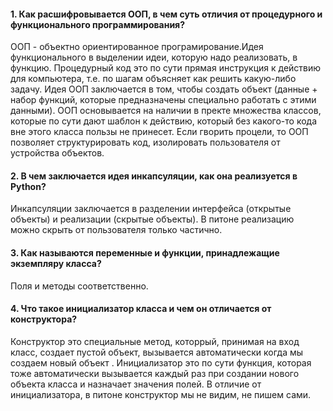 #### 1. Как расшифровывается ООП, в чем суть отличия от процедурного и функционального программирования?
ООП - объектно ориентированное програмирование.Идея функционального в выделении идеи, которую надо реализовать, в функцию. Процедурный код это по сути прямая инструкция к действию для компьютера, т.е. по шагам объясняет как решить какую-либо задачу. Идея ООП заключается в том, чтобы создать объект (данные + набор функций, которые предназначены специально работать с этими данными). ООП основывается на наличии в пректе множества классов, которые по сути дают шаблон к действию, который без какого-то кода вне этого класса пользы не принесет. Если гворить процели, то ООП позволяет структурировать код, изолировать пользователя от устройства объектов. 
#### 2. В чем заключается идея инкапсуляции, как она реализуется в Python?
Инкапсуляции заключается в разделении интерфейса (открытые объекты) и реализации (скрытые объекты). В питоне реализацию можно скрыть от пользователя только частично.
#### 3. Как называются переменные и функции, принадлежащие экземпляру класса?
Поля и методы соответственно.
#### 4. Что такое инициализатор класса и чем он отличается от конструктора?
Конструктор это специальные метод, которрый, принимая на вход класс, создает пустой объект, вызывается автоматически когда мы создаем новый объект . Инициализатор это по сути функция, которая тоже автоматически вызывается каждый раз при создании нового объекта класса и назначает значения полей. 
В отличие от инициализатора, в питоне конструктор мы не видим, не пишем сами.
